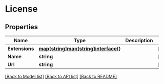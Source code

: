 # License

## Properties

Name | Type | Description | Notes
------------ | ------------- | ------------- | -------------
**Extensions** | [**map[string]map[string]interface{}**](map[string]interface{}.md) |  | [optional] 
**Name** | **string** |  | [optional] 
**Url** | **string** |  | [optional] 

[[Back to Model list]](../README.md#documentation-for-models) [[Back to API list]](../README.md#documentation-for-api-endpoints) [[Back to README]](../README.md)


